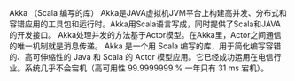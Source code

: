 Akka （Scala 编写的库）
Akka是JAVA虚拟机JVM平台上构建高并发、分布式和容错应用的工具包和运行时。Akka用Scala语言写成，同时提供了Scala和JAVA的开发接口。
Akka处理并发的方法基于Actor模型。在Akka里，Actor之间通信的唯一机制就是消息传递。
Akka 是一个用 Scala 编写的库，用于简化编写容错的、高可伸缩性的 Java 和 Scala 的 Actor 模型应用。它已经成功运用在电信行业。系统几乎不会宕机（高可用性 99.9999999 % 一年只有 31 ms 宕机）。








